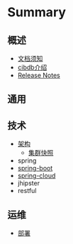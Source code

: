 # Summary

## 概述
* [文档须知](关于.md)
* [cibdb介绍](README.md)
* [Release Notes](release-notes.md)

## 通用

## 技术
* [架构](架构.md)
    * [集群快照](快照.md)
* spring
* [spring-boot](spring-boot.md)
* [spring-cloud](spring-cloud.md)
* jhipster
* restful

## 运维
* [部署](部署.md)

